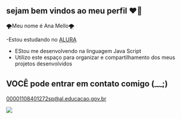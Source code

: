 ## sejam bem vindos ao meu perfil ❤‍🔥

🌪Meu nome é Ana Mello🌪

-Estou estudando no [ALURA](https://www.alura.com.br/)
- EStou me desenvolvendo na linguagem Java Script
- Utilizo este espaço para organizar e compartilhamento dos meus projetos desenvolvidos

## VOCÊ pode entrar em contato comigo (*﹏*;)


00001108401272sp@al.educacao.gov.br

![](https://media2.giphy.com/media/v1.Y2lkPTc5MGI3NjExdGV0dzh0Ymxvbnhzd2U0bWs2bDBtbTIydmZxazlnenV4c2M1cmNtcSZlcD12MV9pbnRlcm5hbF9naWZfYnlfaWQmY3Q9Zw/12WxFiMHBUl1RK/giphy.webp)
